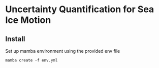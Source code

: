 # Uncertainty Quantification for Sea Ice Motion

## Install
Set up mamba environment using the provided env file
```
mamba create -f env.yml
```
